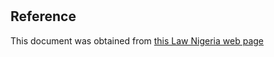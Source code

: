 # 

## Reference

This document was obtained from [this Law Nigeria web page](http://www.lawnigeria.com/LFN/T/Terrorism%28Prevention%29Act.php)